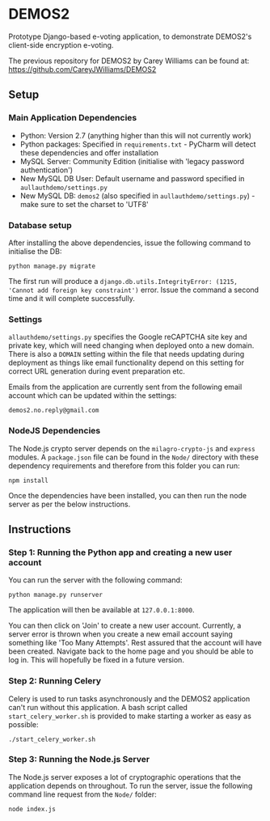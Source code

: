 # DEMOS2

Prototype Django-based e-voting application, to demonstrate DEMOS2's client-side
encryption e-voting.

The previous repository for DEMOS2 by Carey Williams can be found at:
https://github.com/CareyJWilliams/DEMOS2

## Setup

### Main Application Dependencies

* Python: Version 2.7 (anything higher than this will not currently work)
* Python packages: Specified in `requirements.txt` - PyCharm will detect these dependencies and offer installation
* MySQL Server: Community Edition (initialise with 'legacy password authentication')
* New MySQL DB User: Default username and password specified in `aullauthdemo/settings.py`
* New MySQL DB: `demos2` (also specified in `aullauthdemo/settings.py`) - make sure to set the charset to 'UTF8'

### Database setup

After installing the above dependencies, issue the following command to initialise the DB:

```
python manage.py migrate
```

The first run will produce a `django.db.utils.IntegrityError: (1215, 'Cannot add foreign key constraint')` error. Issue the command a second time and it will complete successfully.

### Settings

`allauthdemo/settings.py` specifies the Google reCAPTCHA site key and private key, which will need changing when deployed onto a new domain.
There is also a `DOMAIN` setting within the file that needs updating during deployment as things like email functionality depend on this setting for correct URL generation during event preparation etc. 

Emails from the application are currently sent from the following email account which can be updated within the settings:

```
demos2.no.reply@gmail.com
```

### NodeJS Dependencies

The Node.js crypto server depends on the `milagro-crypto-js` and `express` modules. A `package.json` file can be found in the `Node/` directory with these dependency requirements and therefore from this folder you can run:

```
npm install
```

Once the dependencies have been installed, you can then run the node server as per the below instructions.

## Instructions

### Step 1: Running the Python app and creating a new user account

You can run the server with the following command:

```
python manage.py runserver
```

The application will then be available at `127.0.0.1:8000`.

You can then click on 'Join' to create a new user account. Currently, a server error is thrown when you create a new email account saying something like 'Too Many Attempts'. Rest assured that the account will have been created. Navigate back to the home page and you should be able to log in. This will hopefully be fixed in a future version.

### Step 2: Running Celery

Celery is used to run tasks asynchronously and the DEMOS2 application can't run without this application. A bash script called `start_celery_worker.sh` is provided to make starting a worker as easy as possible:

```
./start_celery_worker.sh
```

### Step 3: Running the Node.js Server

The Node.js server exposes a lot of cryptographic operations that the application depends on throughout. To run the server, issue the following command line request from the `Node/` folder:

```
node index.js
```
